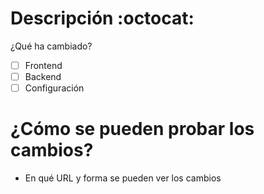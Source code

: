# Descripción :octocat:
¿Qué ha cambiado?
- [ ] Frontend
- [ ] Backend
- [ ] Configuración 

# ¿Cómo se pueden probar los cambios?
- En qué URL y forma se pueden ver los cambios
